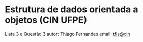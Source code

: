 # Estrutura de dados orientada a objetos (CIN UFPE)
  Lista 3 e Questão 3
  autor: Thiago Fernandes
  email: <tfls@cin>
 
